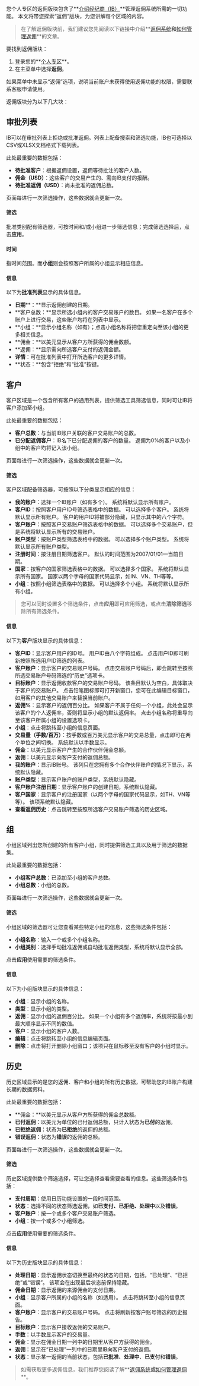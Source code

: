 
您个人专区的返佣版块包含了**[介绍经纪商（IB）](https://get.exnessaffiliates.help/hc/zh-cn/articles/360016500199)**管理返佣系统所需的一切功能。 本文将带您探索“返佣”版块，为您讲解每个区域的内容。

> 在了解返佣版块前，我们建议您先阅读以下链接中介绍**[返佣系统](https://get.exnessaffiliates.help/hc/zh-cn/articles/360016493440)**和**[如何管理返佣](https://get.exnessaffiliates.help/hc/zh-cn/articles/360016493400)**的文章。

要找到返佣版块：

1. 登录您的**[个人专区](https://my.exnessaffiliates.com/login/)**。
2. 在主菜单中选择**返佣**。

如果菜单中未显示“返佣”选项，说明当前账户未获得使用返佣功能的权限，需要联系客服申请使用。

返佣版块分为以下几大块：

审批列表
----------

IB可以在审批列表上拒绝或批准返佣。列表上配备搜索和筛选功能，IB也可选择以CSV或XLSX文档格式下载列表。

此处最重要的数据包括：

* **待批准客户**：根据返佣设置，返佣等待批注的客户人数。
* **佣金（USD）**：这些客户的交易产生的、需向IB支付的报酬。
* **待批准返佣（USD）**：尚未批准的返佣总数。

页面每进行一次筛选操作，这些数据就会更新一次。

#### **筛选** ####

批准类别配有筛选器，可按时间和/或小组进一步筛选信息；完成筛选选择后，点击**应用**。

#### **时间** ####

指时间范围。而**小组**则会按照客户所属的小组显示相应信息。

#### **信息** ####

以下为**批准列表**显示的具体信息。

* **日期****：**显示返佣创建的日期。
* **客户总数：**显示所选小组内的客户交易账户的数目。 如果一名客户在多个账户上进行交易，这些账户均将在列表中显示。
* **小组：**显示小组名称（如有）；点击小组名称将把您重定向至该小组的更多相关信息。
* **佣金：**以美元显示从客户方所获得的佣金数额。
* **返佣：**显示需向所选客户支付的返佣金额。
* **详情**：可在批准列表中打开所选客户的更多详情。
* **状态：**包含“拒绝”和“批准”按键。

客户
----------

客户区域是一个包含所有客户的通用列表，提供筛选工具筛选信息，同时可让IB将客户添加至小组。

此处最重要的数据包括：

* **客户总数**：与当前IB账户关联的客户交易账户的总数。
* **已分配返佣客户**：IB名下已分配返佣的客户的数量。 返佣为0%的客户以及小组中的客户均将记入该小组。

页面每进行一次筛选操作，这些数据就会更新一次。

#### **筛选** ####

客户区域配备筛选器，可按照以下分类显示相应的信息：

* **我的账户**：选择一个IB账户（如有多个）。 系统将默认显示所有账户。
* **客户ID**：按照客户用户ID号筛选表格中的数据。 可以选择多个客户。 系统将默认显示所有账户。 客户的用户ID将被部分隐藏，只显示其中的八个字符。
* **客户账户**：按照客户交易账户筛选表格中的数据。 可以选择多个交易账户，但是系统将默认显示所有的交易账户。
* **账户类型**：按账户类型筛选表格中的数据。 可以选择多个账户类型。 系统将默认显示所有账户类型。
* **注册时间**：按注册日期筛选客户。 默认的时间范围为2007/01/01—当前日期。
* **国家**：按客户的国家筛选表格中的数据。 可以选择多个国家。 系统将默认显示所有国家。 国家以两个字母的国家代码显示，如IN、VN、TH等等。
* **小组**：按照小组筛选表格中的数据。 可以选择多个小组。 系统将默认显示所有小组。

> 您可以同时设置多个筛选条件，点击**应用**即可应用筛选，或点击**清除筛选**移除所有筛选条件。

#### **信息** ####

以下为**客户**版块显示的具体信息：

* **客户ID**：显示客户用户的ID号。 用户ID由八个字符组成。 点击用户ID即可刷新按照所选用户ID筛选的列表。
* **客户账户**：显示客户的交易账户号码。 点击交易账户号码后，即会跳转至按照所选交易账户号码筛选的“历史”选项卡。
* **目标账户**：显示返佣收款客户的交易账户号码。 该条目默认为空白，具体取决于客户的交易账户。 点击铅笔图标即可打开新窗口，您可在此编辑目标窗口，如用客户的其他交易账户来替换当前账户。
* **返佣%**：显示客户的返佣百分比。 如果客户不属于任何一个小组，此处会显示该客户的个人返佣率，否则将显示小组的默认返佣率。 点击小组名称将重导向至该客户所属小组的设置选项卡。
* **小组**：点击将跳转至小组的信息页面。
* **交易量（手数/百万）**：按手数或百万美元显示客户的交易总量，点击即可在两个单位之间切换。 系统默认以手数显示。
* **佣金**：以美元显示客户产生的合作伙伴佣金总额。
* **返佣**：以美元显示向客户支付的返佣总额。
* **我的账户**：显示IB账号。 该列只在您拥有多个合作伙伴账户的情况下显示，系统默认隐藏。
* **账户类型**：显示客户账户的账户类型，系统默认隐藏。
* **客户账户注册日期**：显示客户账户的创建日期，系统默认隐藏。
* **客户国家**：显示客户的注册国家（以两个字母的国家代码显示，如TH、VN等等）。 该项系统默认隐藏。
* **查看返佣历史**：点击跳转至按照所选客户交易账户筛选的历史区域。

组
----------

小组区域列出您所创建的所有客户小组，同时提供筛选工具以及用于筛选的数据集。

此处最重要的数据包括：

* **小组客户总数**：已添加至小组的客户总数。
* **小组总数**：小组的总数。

页面每进行一次筛选操作，这些数据就会更新一次。

#### **筛选** ####

小组区域的筛选器可让您查看某些特定小组的信息，这些筛选条件包括：

* **小组名称**：输入一个或多个小组名称。
* **小组类别**：选择手动批准返佣或自动批准返佣类型，系统将默认显示全部。

点击**应用**使用需要的筛选条件。

#### **信息** ####

以下为小组版块显示的具体信息：

* **小组**：显示小组的名称。
* **类型**：显示小组的类型。
* **返佣**：显示小组的返佣百分比。 如果一个小组有多个返佣率，系统将按最小到最大顺序显示不同的数值。
* **客户**：显示小组的客户人数。
* **编辑**：点击将跳转至小组的信息编辑页面。
* **删除**：点击将打开删除小组窗口；该项只在鼠标移至没有客户的小组时显示。

历史
----------

历史区域显示的是您的返佣、客户和小组的所有历史数据，可帮助您的IB账户构建长期的数据资料。

此处最重要的数据包括：

* **佣金：**以美元显示从客户方所获得的佣金总数额。
* **已付返佣**：以美元为单位的已付返佣总额，只计入状态为**已付**的返佣。
* **已拒绝返佣**：状态为**已拒绝**的返佣的总额。
* **错误返佣**：状态为**错误**的返佣的总额。

页面每进行一次筛选操作，这些数据就会更新一次。

#### **筛选** ####

历史区域提供数个筛选选择，可让您选择查看需要查看的信息。这些筛选条件包括：

* **支付周期**：使用日历功能设置的一段时间范围。
* **状态**：选择不同的状态筛选返佣，如**已支付、已拒绝、处理中**以及**错误**。
* **客户账户**：按一个或多个客户交易账户筛选。
* **小组**：按一个或多个小组筛选。

点击**应用**使用需要的筛选条件。

#### **信息** ####

以下为历史版块显示的具体信息：

* **处理日期**：显示返佣状态切换至最终的状态的日期，包括，“已处理”、“已拒绝”或“错误”。 该项会在出现最后状态前保持隐藏。
* **佣金日期**：显示返佣的来源佣金的支付日期。
* **小组**：显示客户所属的小组的名称（如适用）。 点击将跳转至小组的信息页面。
* **客户账户**：显示客户的交易账户号码。 点击将刷新按客户账号筛选的历史报告。
* **目标账户**：显示客户接收返佣的交易账户。
* **手数**：以手数显示客户的交易量。
* **佣金**：显示在佣金日期一列中的日期里从客户方获得的佣金。
* **返佣**：显示在“已处理”一列中的日期里IB向客户支付的返佣。
* **状态**：显示某一返佣的当前状态，包括**已批准**、**处理中**、**已支付**和**错误**。

> 如需获取更多返佣信息，我们推荐您阅读了解**[返佣系统](https://get.exnessaffiliates.help/hc/zh-cn/articles/360016493440)**或**[如何管理返佣](https://get.exnessaffiliates.help/hc/zh-cn/articles/360016493400-How-to-manage-rebates)**。